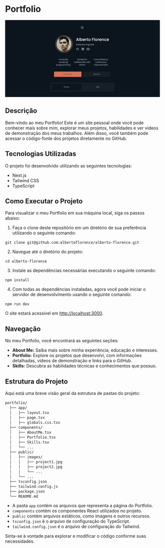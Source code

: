 # Portfolio

![Preview do Portfolio](./portfolio.jpg)

## Descrição

Bem-vindo ao meu Portfolio! Este é um site pessoal onde você pode conhecer mais sobre mim, explorar meus projetos, habilidades e ver vídeos de demonstração dos meus trabalhos. Além disso, você também pode acessar o código-fonte dos projetos diretamente no GitHub.

## Tecnologias Utilizadas

O projeto foi desenvolvido utilizando as seguintes tecnologias:

- Next.js
- Tailwind CSS
- TypeScript

## Como Executar o Projeto

Para visualizar o meu Portfolio em sua máquina local, siga os passos abaixo:

1. Faça o clone deste repositório em um diretório de sua preferência utilizando o seguinte comando:

```
git clone git@github.com:albertoflorence/alberto-florence.git
```

2. Navegue até o diretório do projeto:

```
cd alberto-florence
```

3. Instale as dependências necessárias executando o seguinte comando:

```
npm install
```

4. Com todas as dependências instaladas, agora você pode iniciar o servidor de desenvolvimento usando o seguinte comando:

```
npm run dev
```

O site estará acessível em [http://localhost:3000](http://localhost:3000).

## Navegação

No meu Portfolio, você encontrará as seguintes seções:

- **About Me:** Saiba mais sobre minha experiência, educação e interesses.
- **Portfolio:** Explore os projetos que desenvolvi, com informações detalhadas, vídeos de demonstração e links para o GitHub.
- **Skills:** Descubra as habilidades técnicas e conhecimentos que possuo.

## Estrutura do Projeto

Aqui está uma breve visão geral da estrutura de pastas do projeto:

```
portfolio/
  ├── app/
  │   ├── layout.tsx
  │   ├── page.tsx
  │   ├── globals.css.tsx
  ├── components/
  │   ├── AboutMe.tsx
  │   ├── Portfolio.tsx
  │   ├── Skills.tsx
  │   └── ...
  ├── public/
  │   ├── images/
  │   │   ├── project1.jpg
  │   │   ├── project2.jpg
  │   │   └── ...
  │   └── ...
  ├── tsconfig.json
  ├── tailwind.config.js
  ├── package.json
  └── README.md
```

- A pasta `app` contém os arquivos que representa a página do Portfolio.
- `components` contém os componentes React utilizados no projeto.
- `public` contém arquivos estáticos, como imagens e outros recursos.
- `tsconfig.json` é o arquivo de configuração do TypeScript.
- `tailwind.config.json` é o arquivo de configuração do Tailwind.

Sinta-se à vontade para explorar e modificar o código conforme suas necessidades.
